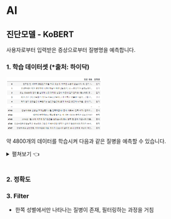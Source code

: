 # AI

## 진단모델 - KoBERT

사용자로부터 입력받은 증상으로부터 질병명을 예측합니다.

### 1. 학습 데이터셋 (*출처: 하이닥)

<img src="/img/csv.png" alt="csv" style="width: 50%;">

약 4800개의 데이터를 학습시켜 다음과 같은 질병을 예측할 수 있습니다.
<details>
   <summary>
      펼쳐보기 👈
   </summary>
'ADHD', 'A형 간염', '각막염', '감기', '건선', '결핵', '고혈압', '골다공증', '골절', '공황장애', '기흉',
 '당뇨병', '류마티스 관절염', '목 디스크', '방광염', '변비', '불면증', '비만', '비염', '빈혈', '성조숙증', '소화불량', '수족냉증', '식중독',
 '아토피 피부염', '안구건조증', '알코올중독증', '요로결석', '요실금', '우울증', '인플루엔자', '자궁근종', '장염','접촉성 피부염', 
 '조울증', '중이염', '질염', '충치', '치매', '치은염', '치질','통풍', '패혈증', '패렴', '협심증', '화상'
</details>

<br>

### 2. 정확도

### 3. Filter

* 한쪽 성별에서만 나타나는 질병이 존재, 필터링하는 과정을 거침
